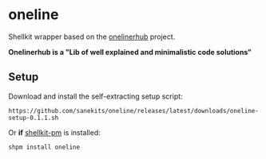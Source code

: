 # oneline

Shellkit wrapper based on the [onelinerhub](https://github.com/Onelinerhub/onelinerhub/blob/main/README.md) project.


**Onelinerhub is a "Lib of well explained and minimalistic code solutions"**

## Setup

Download and install the self-extracting setup script:

    https://github.com/sanekits/oneline/releases/latest/downloads/oneline-setup-0.1.1.sh

Or **if** [shellkit-pm](https://github.com/sanekits/shellkit-pm) is installed:

    shpm install oneline

##
